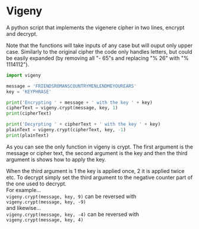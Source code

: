 # Vigeny
A python script that implements the vigenere cipher in two lines, encrypt and decrypt.

Note that the functions will take inputs of any case but will ouput only upper case.
Similarly to the original cipher the code only handles letters, but could be easily expanded (by removing all "- 65"s and replacing "% 26"
with "% 1114112").

```python
import vigeny

message = 'FRIENDSROMANSCOUNTRYMENLENDMEYOUREARS'
key = 'KEYPHRASE'

print('Encrypting ' + message + ' with the key ' + key)
cipherText = vigeny.crypt(message, key, 1)
print(cipherText)

print('Decyrpting ' + cipherText + ' with the key ' + key)
plainText = vigeny.crypt(cipherText, key, -1)
print(plainText)
```

As you can see the only function in vigeny is crypt. The first argument is the message or cipher text, the second argument is the key and then the third argument is shows how to apply the key.

When the third argument is 1 the key is applied once, 2 it is applied twice etc. To decrypt simply set the third argument to the negative counter part of the one used to decrypt.\
For example...\
```vigeny.crypt(message, key, 9)``` can be reversed with ```vigeny.crypt(message, key, -9)``` \
and likewise...\
```vigeny.crypt(message, key, -4)``` can be reversed with ```vigeny.crypt(message, key, 4)```
